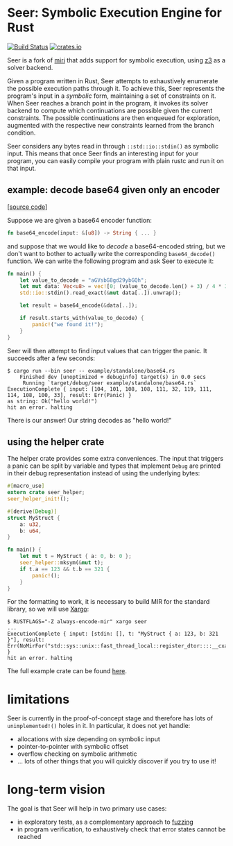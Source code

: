 # Seer: Symbolic Execution Engine for Rust

[![Build Status](https://travis-ci.org/dwrensha/seer.svg?branch=master)](https://travis-ci.org/dwrensha/seer)
[![crates.io](http://meritbadge.herokuapp.com/seer)](https://crates.io/crates/seer)

Seer is a fork of [miri](https://github.com/solson/miri)
that adds support for symbolic execution, using
[z3](https://github.com/Z3Prover/z3) as a solver backend.

Given a program written in Rust, Seer attempts to exhaustively
enumerate the possible execution paths through it.
To achieve this, Seer represents the program's input in a _symbolic_ form,
maintaining a set of constraints on it.
When Seer reaches a branch point in the program, it
invokes its solver backend to compute which continuations
are possible given the current constraints. The possible
continuations are then enqueued for exploration, augmented with the
respective new constraints learned from the branch condition.

Seer considers any bytes read in through `::std::io::stdin()`
as symbolic input. This means that once
Seer finds an interesting input for your program,
you can easily compile your program with
plain rustc and run it on that input.

## example: decode base64 given only an encoder

[[source code](/example/standalone/base64.rs)]

Suppose we are given a base64 encoder function:

```rust
fn base64_encode(input: &[u8]) -> String { ... }
```

and suppose that we would like to _decode_ a base64-encoded string,
but we don't want to bother to actually write the corresponding
`base64_decode()` function. We can write the following program and
ask Seer to execute it:


```rust
fn main() {
    let value_to_decode = "aGVsbG8gd29ybGQh";
    let mut data: Vec<u8> = vec![0; (value_to_decode.len() + 3) / 4 * 3];
    std::io::stdin().read_exact(&mut data[..]).unwrap();

    let result = base64_encode(&data[..]);

    if result.starts_with(value_to_decode) {
        panic!("we found it!");
    }
}
```

Seer will then attempt to find input values that can trigger the panic.
It succeeds after a few seconds:

```
$ cargo run --bin seer -- example/standalone/base64.rs
    Finished dev [unoptimized + debuginfo] target(s) in 0.0 secs
     Running `target/debug/seer example/standalone/base64.rs`
ExecutionComplete { input: [104, 101, 108, 108, 111, 32, 119, 111, 114, 108, 100, 33], result: Err(Panic) }
as string: Ok("hello world!")
hit an error. halting

```

There is our answer! Our string decodes as "hello world!"

## using the helper crate
The helper crate provides some extra conveniences. The input that triggers a panic can be split by variable and types that implement `Debug` are printed in their debug representation instead of using the underlying bytes:

```rust
#[macro_use]
extern crate seer_helper;
seer_helper_init!();

#[derive(Debug)]
struct MyStruct {
    a: u32,
    b: u64,
}

fn main() {
    let mut t = MyStruct { a: 0, b: 0 };
    seer_helper::mksym(&mut t);
    if t.a == 123 && t.b == 321 {
        panic!();
    }
}
```

For the formatting to work, it is necessary to build MIR for the standard library, so we will use [Xargo](https://github.com/japaric/xargo):
```
$ RUSTFLAGS="-Z always-encode-mir" xargo seer
...
ExecutionComplete { input: [stdin: [], t: "MyStruct { a: 123, b: 321 }"], result: Err(NoMirFor("std::sys::unix::fast_thread_local::register_dtor::::__cxa_thread_atexit_impl")) }
hit an error. halting
```

The full example crate can be found [here](/example/seer-helper-user).

# limitations

Seer is currently in the proof-of-concept stage
and therefore has lots of `unimplemented!()` holes in it.
In particular, it does not yet handle:

 - allocations with size depending on symbolic input
 - pointer-to-pointer with symbolic offset
 - overflow checking on symbolic arithmetic
 - ... lots of other things that you will quickly discover if you try to use it!

# long-term vision

The goal is that Seer will help in two primary use cases:

 - in exploratory tests, as a complementary approach to [fuzzing](https://github.com/rust-fuzz)
 - in program verification, to exhaustively check that error states cannot be reached
